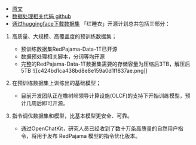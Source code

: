 - [原文](https://mp.weixin.qq.com/s/UiVYvNUXfW6ycTOC4gCPrg)
- [数据处理相关代码 github](https://github.com/togethercomputer/RedPajama-Data)
- [通过huggingface下载数据集](https://huggingface.co/datasets/togethercomputer/RedPajama-Data-1T)
「红睡衣」开源计划总共包括三部分：

  
1. 高质量、大规模、高覆盖度的预训练数据集；
	- 预训练数据集RedPajama-Data-1T已开源
	- 数据预处理相关脚本，分词等均开源
	- 完整的RedPajama-Data-1T数据集需要的存储容量为压缩后3TB，解压后5TB
		![[c424bd1ca438bd8e8e159a0d1ff837ae.png]]

3. 在预训练数据集上训练出的基础模型；
	- 目前开发团队正在橡树岭领导计算设施(OLCF)的支持下开始训练模型，预计几周后即可开源。

5. 指令调优数据集和模型，比基本模型更安全、可靠。
	- 通过OpenChatKit，研究人员已经收到了数十万条高质量的自然用户指令，将用于发布 RedPajama 模型的指令优化版本。
